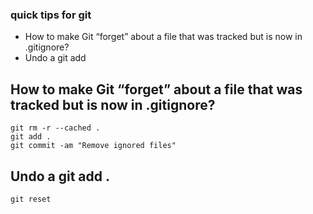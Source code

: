 ### quick tips for git
- How to make Git “forget” about a file that was tracked but is now in .gitignore?
- Undo a git add




## How to make Git “forget” about a file that was tracked but is now in .gitignore?
```
git rm -r --cached . 
git add .
git commit -am "Remove ignored files"
```

## Undo a git add .
```
git reset
```

